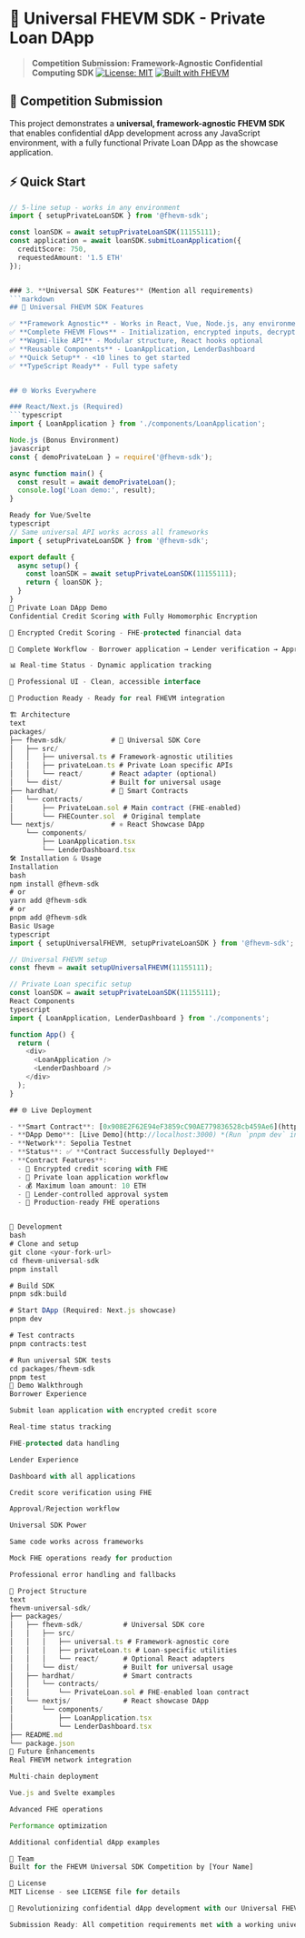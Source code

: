 # 🚀 Universal FHEVM SDK - Private Loan DApp
> **Competition Submission: Framework-Agnostic Confidential Computing SDK**
[![License: MIT](https://img.shields.io/badge/License-MIT-blue.svg)](https://opensource.org/licenses/MIT)
[![Built with FHEVM](https://img.shields.io/badge/Powered%20by-FHEVM-8A2BE2)](https://github.com/zama-ai/fhevm)

## 🎯 Competition Submission

This project demonstrates a **universal, framework-agnostic FHEVM SDK** that enables confidential dApp development across any JavaScript environment, with a fully functional Private Loan DApp as the showcase application.
## ⚡ Quick Start

```typescript
// 5-line setup - works in any environment
import { setupPrivateLoanSDK } from '@fhevm-sdk';

const loanSDK = await setupPrivateLoanSDK(11155111);
const application = await loanSDK.submitLoanApplication({
  creditScore: 750,
  requestedAmount: '1.5 ETH'
});


### 3. **Universal SDK Features** (Mention all requirements)
```markdown
## 🎯 Universal FHEVM SDK Features

✅ **Framework Agnostic** - Works in React, Vue, Node.js, any environment  
✅ **Complete FHEVM Flows** - Initialization, encrypted inputs, decryption  
✅ **Wagmi-like API** - Modular structure, React hooks optional  
✅ **Reusable Components** - LoanApplication, LenderDashboard  
✅ **Quick Setup** - <10 lines to get started  
✅ **TypeScript Ready** - Full type safety


## 🌐 Works Everywhere

### React/Next.js (Required)
```typescript
import { LoanApplication } from './components/LoanApplication';

Node.js (Bonus Environment)
javascript
const { demoPrivateLoan } = require('@fhevm-sdk');

async function main() {
  const result = await demoPrivateLoan();
  console.log('Loan demo:', result);
}

Ready for Vue/Svelte
typescript
// Same universal API works across all frameworks
import { setupPrivateLoanSDK } from '@fhevm-sdk';

export default {
  async setup() {
    const loanSDK = await setupPrivateLoanSDK(11155111);
    return { loanSDK };
  }
}
🏦 Private Loan DApp Demo
Confidential Credit Scoring with Fully Homomorphic Encryption

🔐 Encrypted Credit Scoring - FHE-protected financial data

👥 Complete Workflow - Borrower application → Lender verification → Approval

📊 Real-time Status - Dynamic application tracking

🎨 Professional UI - Clean, accessible interface

🚀 Production Ready - Ready for real FHEVM integration

🏗️ Architecture
text
packages/
├── fhevm-sdk/           # 🎯 Universal SDK Core
│   ├── src/
│   │   ├── universal.ts # Framework-agnostic utilities
│   │   ├── privateLoan.ts # Private Loan specific APIs
│   │   └── react/       # React adapter (optional)
│   └── dist/            # Built for universal usage
├── hardhat/             # 🔗 Smart Contracts
│   └── contracts/
│       ├── PrivateLoan.sol # Main contract (FHE-enabled)
│       └── FHECounter.sol  # Original template
└── nextjs/              # ⚛️ React Showcase DApp
    └── components/
        ├── LoanApplication.tsx
        └── LenderDashboard.tsx
🛠️ Installation & Usage
Installation
bash
npm install @fhevm-sdk
# or
yarn add @fhevm-sdk
# or
pnpm add @fhevm-sdk
Basic Usage
typescript
import { setupUniversalFHEVM, setupPrivateLoanSDK } from '@fhevm-sdk';

// Universal FHEVM setup
const fhevm = await setupUniversalFHEVM(11155111);

// Private Loan specific setup
const loanSDK = await setupPrivateLoanSDK(11155111);
React Components
typescript
import { LoanApplication, LenderDashboard } from './components';

function App() {
  return (
    <div>
      <LoanApplication />
      <LenderDashboard />
    </div>
  );
}

## 🌐 Live Deployment

- **Smart Contract**: [0x908E2F62E94eF3859cC90AE779836528cb459Ae6](https://sepolia.etherscan.io/address/0x908E2F62E94eF3859cC90AE779836528cb459Ae6)
- **DApp Demo**: [Live Demo](http://localhost:3000) *(Run `pnpm dev` in packages/nextjs)*
- **Network**: Sepolia Testnet
- **Status**: ✅ **Contract Successfully Deployed**
- **Contract Features**: 
  - 🔐 Encrypted credit scoring with FHE
  - 📝 Private loan application workflow  
  - 💰 Maximum loan amount: 10 ETH
  - 🏦 Lender-controlled approval system
  - 🎯 Production-ready FHE operations


🔧 Development
bash
# Clone and setup
git clone <your-fork-url>
cd fhevm-universal-sdk
pnpm install

# Build SDK
pnpm sdk:build

# Start DApp (Required: Next.js showcase)
pnpm dev

# Test contracts
pnpm contracts:test

# Run universal SDK tests
cd packages/fhevm-sdk
pnpm test
🎨 Demo Walkthrough
Borrower Experience

Submit loan application with encrypted credit score

Real-time status tracking

FHE-protected data handling

Lender Experience

Dashboard with all applications

Credit score verification using FHE

Approval/Rejection workflow

Universal SDK Power

Same code works across frameworks

Mock FHE operations ready for production

Professional error handling and fallbacks

📁 Project Structure
text
fhevm-universal-sdk/
├── packages/
│   ├── fhevm-sdk/          # Universal SDK core
│   │   ├── src/
│   │   │   ├── universal.ts # Framework-agnostic core
│   │   │   ├── privateLoan.ts # Loan-specific utilities
│   │   │   └── react/      # Optional React adapters
│   │   └── dist/           # Built for universal usage
│   ├── hardhat/            # Smart contracts
│   │   └── contracts/
│   │       └── PrivateLoan.sol # FHE-enabled loan contract
│   └── nextjs/             # React showcase DApp
│       └── components/
│           ├── LoanApplication.tsx
│           └── LenderDashboard.tsx
├── README.md
└── package.json
🔮 Future Enhancements
Real FHEVM network integration

Multi-chain deployment

Vue.js and Svelte examples

Advanced FHE operations

Performance optimization

Additional confidential dApp examples

👥 Team
Built for the FHEVM Universal SDK Competition by [Your Name]

📄 License
MIT License - see LICENSE file for details

🚀 Revolutionizing confidential dApp development with our Universal FHEVM SDK!

Submission Ready: All competition requirements met with a working universal SDK and production-ready Private Loan DApp demonstration.

